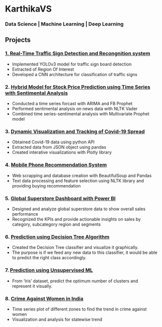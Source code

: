 
# KarthikaVS
### Data Science | Machine Learning | Deep Learning
## Projects
### [1. Real-Time Traffic Sign Detection and Recongnition system](https://github.com/karthika88/Realtime-Traffic-Sign-Detection-and-Recongnition-system)
 *  Implemented YOLOv3 model for traffic sign board detection
 *  Extracted of Region Of Interest
 *  Developed a CNN architecture for classification of traffic signs
### 2. [Hybrid Model for Stock Price Prediction using Time Series with Sentimental Analysis](https://github.com/karthika88/Hybrid-Model-for-Stock-Price-Prediction-using-Time-Series-with-Sentimental-Analysis)
 *  Conducted a time series forcast with ARIMA and FB Prophet
 *  Performed sentimental analysis on news data with NLTK Vader
 *  Combined time series-sentimental analysis with Multivariate Prophet model
### 3. [Dynamic Visualization and Tracking of Covid-19 Spread](https://github.com/karthika88/Dynamic-Visualization-and-Tracking-of-Covid-19-Spread) 
 *  Obtained Covid-19 data using python API
 *  Extracted data from JSON object using pandas
 *  Created interative visualizations with Plotly library
### 4. [Mobile Phone Recommendation System](https://github.com/karthika88/Mobile-Phone-Recommendation-System)
 *  Web scrapping and database creation with BeautifulSoup and Pandas
 *  Text data processing and feature selection using NLTK library and providing
    buying recommendation
### 5. [Global Superstore Dashboard with Power BI](https://github.com/karthika88/Global-Superstore-Dashboard-with-Power-BI-)
 * Designed and analyze global superstore data to show overall sales
   performance
 * Recognized the KPIs and provide actionable insights on sales by category,
subcategory region and segments
### 6. [Prediction using Decision Tree Algorithm](https://github.com/karthika88/Prediction-using-Decision-Tree-Algorithm)
 *  Created the Decision Tree classifier and visualize it graphically.
 *  The purpose is if we feed any new data to this classifier, it would be able to
    predict the right class accordingly.
### 7. [Prediction using Unsupervised ML](https://github.com/karthika88/Prediction-using-Unsupervised-ML) 
 *  From ‘Iris’ dataset, predict the optimum number of clusters
    and represent it visually.
### 8. [Crime Against Women in India](https://github.com/karthika88/Crime-Against-Women-in-India)
 *  Time series plot of different zones to find the trend in crime against women
 *  Visualization and analysis for statewise trend
